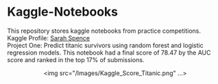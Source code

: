 # Kaggle-Notebooks
This repository stores kaggle notebooks from practice competitions.
<br/>
Kaggle Profile: [Sarah Spence](https://www.kaggle.com/sarahspence)
<br/>
Project One: Predict titanic survivors using random forest and logistic regression models. This notebook had a final score of 78.47 by the AUC score and ranked in the top 17% of submissions.
<br/>
      <center><img src="/Images/Kaggle_Score_Titanic.png" ...></center>
<br>

